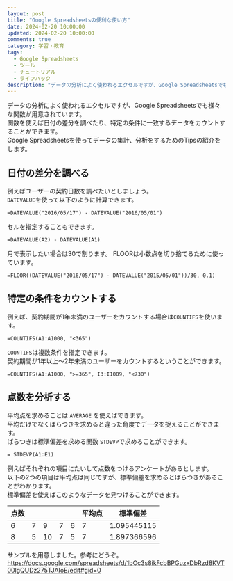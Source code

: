 ```yaml
---
layout: post
title: "Google Spreadsheetsの便利な使い方"
date: 2024-02-20 10:00:00
updated: 2024-02-20 10:00:00
comments: true
category: 学習・教育
tags:
  - Google Spreadsheets
  - ツール
  - チュートリアル
  - ライフハック
description: "データの分析によく使われるエクセルですが、Google Spreadsheetsでも様々な関数が用意されています。関数を使えば日付の差分を調べたり、特定の条件に一致するデータをカウントすることができます。"
---
```


データの分析によく使われるエクセルですが、Google Spreadsheetsでも様々な関数が用意されています。  
関数を使えば日付の差分を調べたり、特定の条件に一致するデータをカウントすることができます。  
Google Spreadsheetsを使ってデータの集計、分析をするためのTipsの紹介をします。

## 日付の差分を調べる

例えばユーザーの契約日数を調べたいとしましょう。  
`DATEVALUE`を使って以下のように計算できます。


```
=DATEVALUE("2016/05/17") - DATEVALUE("2016/05/01")

```

セルを指定することもできます。


```
=DATEVALUE(A2) - DATEVALUE(A1)

```

月で表示したい場合は30で割ります。
FLOORは小数点を切り捨てるために使っています。


```
=FLOOR((DATEVALUE("2016/05/17") - DATEVALUE("2015/05/01"))/30, 0.1)

```

## 特定の条件をカウントする

例えば、契約期間が1年未満のユーザーをカウントする場合は`COUNTIFS`を使います。


```
=COUNTIFS(A1:A1000, "<365")

```

`COUNTIFS`は複数条件を指定できます。  
契約期間が1年以上〜2年未満のユーザーをカウントするということができます。


```
=COUNTIFS(A1:A1000, ">=365", I3:I1009, "<730")

```

## 点数を分析する

平均点を求めることは `AVERAGE` を使えばできます。  
平均だけでなくばらつきを求めると違った角度でデータを捉えることができます。  
ばらつきは標準偏差を求める関数 `STDEVP`で求めることができます。


```
= STDEVP(A1:E1)

```

例えばそれぞれの項目にたいして点数をつけるアンケートがあるとします。  
以下の2つの項目は平均点は同じですが、標準偏差を求めるとばらつきがあることがわかります。  
標準偏差を使えばこのようなデータを見つけることができます。

点数 | | | | | 平均点  | 標準偏差
------------ | ------------- | ------------- | ------------- | ------------- | ------------- | -------------
6 |  7  |  9  |  7  |  6  |  7  |  1.095445115
8 |   5  |  10  |  7  |  5  |  7  | 1.897366596

サンプルを用意しました。参考にどうぞ。  
https://docs.google.com/spreadsheets/d/1bOc3s8ikFcbBPGuzxDbRzd8KVT00lgQUDz275TJAIoE/edit#gid=0
